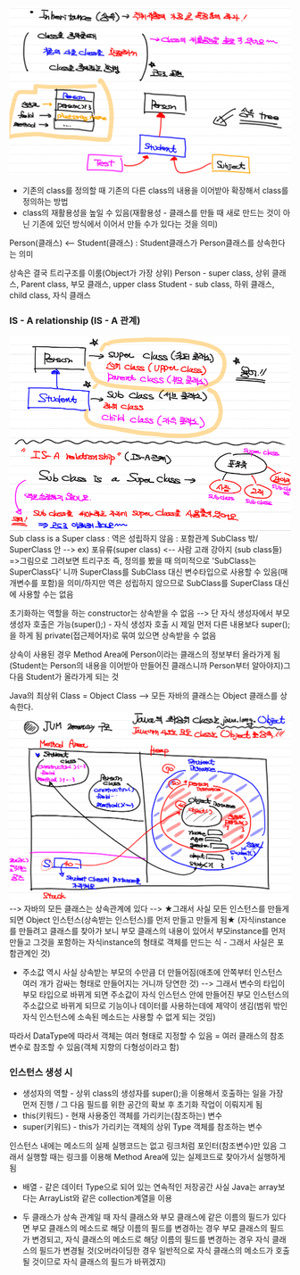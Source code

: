 ![](../../../README_resources/Pasted%20image%2020231014195417.png)
- 기존의 class를 정의할 때 기존의 다른 class의 내용을 이어받아 확장해서 class를 정의하는 방법
- class의 재활용성을 높일 수 있음(재활용성 - 클래스를 만들 때 새로 만드는 것이 아닌 기존에 있던 방식에서 이어서 만들 수가 있다는 것을 의미)

Person(클래스) <-- Student(클래스) : Student클래스가 Person클래스를 상속한다는 의미

상속은 결국 트리구조를 이룸(Object가 가장 상위)
Person - super class, 상위 클래스, Parent class, 부모 클래스, upper class
Student - sub class, 하위 클래스, child class, 자식 클래스 

### IS - A relationship (IS - A 관계)
![](../../../README_resources/Pasted%20image%2020231014195758.png)
Sub class is a Super class : 역은 성립하지 않음  : 포함관계 SubClass 밖/ SuperClass 안
--> ex) 포유류(super class) <-- 사람 고래 강아지 (sub class들) =>그림으로 그려보면 트리구조
즉, 정의를 봤을 때 의미적으로 'SubClass는 SuperClass다' 니까 SuperClass를 SubClass 대신 변수타입으로 사용할 수 있음(매개변수를 포함)을 의미/하지만 역은 성립하지 않으므로 SubClass를 SuperClass 대신에 사용할 수는 없음

초기화하는 역할을 하는 constructor는 상속받을 수 없음 --> 단 자식 생성자에서 부모 생성자 호출은 가능(super();) - 자식 생성자 호출 시 제일 먼저 다른 내용보다 super();을 하게 됨
private(접근제어자)로 묶여 있으면 상속받을 수 없음

상속이 사용된 경우 Method Area에 Person이라는 클래스의 정보부터 올라가게 됨(Student는 Person의 내용을 이어받아 만들어진 클래스니까 Person부터 알아야지)그 다음 Student가 올라가게 되는 것

Java의 최상위 Class = Object Class --> 모든 자바의 클래스는 Object 클래스를 상속한다.
![](../../../README_resources/Pasted%20image%2020231014195650.png)
--> 자바의 모든 클래스는 상속관계에 있다
--> ★그래서 사실 모든 인스턴스를 만들게 되면 Object 인스턴스(상속받는 인스턴스)를 먼저 만들고 만들게 됨★
(자식instance를 만들려고 클래스를 찾아가 보니 부모 클래스의 내용이 있어서 부모instance를 먼저 만들고 그것을 포함하는 자식instance의 형태로 객체를 만드는 식 - 그래서 사실은 포함관계인 것)
- 주소값 역시 사실 상속받는 부모의 수만큼 더 만들어짐(애초에 안쪽부터 인스턴스 여러 개가 감싸는 형태로 만들어지는 거니까 당연한 것) 
--> 그래서 변수의 타입이 부모 타입으로 바뀌게 되면 주소값이 자식 인스턴스 안에 만들어진 부모 인스턴스의 주소값으로 바뀌게 되므로 기능이나 데이터를 사용하는데에 제약이 생김(범위 밖인 자식 인스턴스에 소속된 메소드는 사용할 수 없게 되는 것임)

따라서 DataType에 따라서 객체는 여러 형태로 지정할 수 있음 = 여러 클래스의 참조변수로 참조할 수 있음(객체 지향의 다형성이라고 함)

### 인스턴스 생성 시
- 생성자의 역할 - 상위 class의 생성자를 super();을 이용해서 호출하는 일을 가장 먼저 진행 / 그 다음 필드를 위한 공간의 확보 후 초기화 작업이 이뤄지게 됨
- this(키워드) - 현재 사용중인 객체를 가리키는(참조하는) 변수
- super(키워드) - this가 가리키는 객체의 상위 Type 객체를 참조하는 변수

인스턴스 내에는 메소드의 실제 실행코드는 없고 링크처럼 포인터(참조변수)만 있음
그래서 실행할 때는 링크를 이용해 Method Area에 있는 실제코드로 찾아가서 실행하게 됨

- 배열 - 같은 데이터 Type으로 되어 있는 연속적인 저장공간
사실 Java는 array보다는 ArrayList와 같은 collection계열을 이용

- 두 클래스가 상속 관계일 때 자식 클래스와 부모 클래스에 같은 이름의 필드가 있다면 부모  클래스의 메소드로 해당 이름의 필드를 변경하는 경우 부모 클래스의 필드가 변경되고, 자식 클래스의 메소드로 해당 이름의 필드를 변경하는 경우 자식 클래스의 필드가 변경될 것(오버라이딩한 경우 일반적으로 자식 클래스의 메소드가 호출될 것이므로 자식 클래스의 필드가 바뀌겠지)
